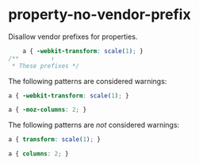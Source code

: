 # property-no-vendor-prefix

Disallow vendor prefixes for properties.

```css
    a { -webkit-transform: scale(1); }
/**         ↑ 
 * These prefixes */
```

The following patterns are considered warnings:

```css
a { -webkit-transform: scale(1); }
```

```css
a { -moz-columns: 2; }
```

The following patterns are *not* considered warnings:

```css
a { transform: scale(1); }
```

```css
a { columns: 2; }
```
